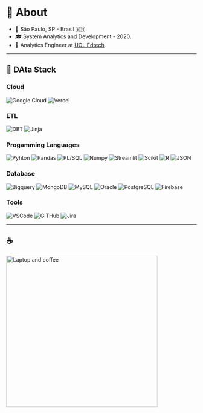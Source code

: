 # 🚀 About

- 📍 São Paulo, SP - Brasil 🇧🇷  
- 🎓 System Analytics and Development - 2020.  
- 💼 Analytics Engineer at [UOL Edtech](https://www.uoledtech.com).

---

## 🚀 DAta Stack

### Cloud 
![Google Cloud](https://img.shields.io/badge/Google_Cloud-4285F4?style=for-the-badge&logo=google-cloud&logoColor=white)
![Vercel](https://img.shields.io/badge/Vercel-000000?style=for-the-badge&logo=vercel&logoColor=white)


### ETL
![DBT](https://img.shields.io/badge/dbt-FF694B?style=for-the-badge&logo=dbt&logoColor=white)
![Jinja](https://img.shields.io/badge/-Jinja-B41717?style=for-the-badge&logo=jinja&logoColor=white)

### Progamming Languages
![Pyhton](https://img.shields.io/badge/Python-FFD43B?style=for-the-badge&logo=python&logoColor=blue)
![Pandas](https://img.shields.io/badge/Pandas-2C2D72?style=for-the-badge&logo=pandas&logoColor=white)
![PL/SQL](https://img.shields.io/badge/PLSQL-F80000?style=for-the-badge&logo=oracle&logoColor=black)
![Numpy](https://img.shields.io/badge/Numpy-777BB4?style=for-the-badge&logo=numpy&logoColor=white)
![Streamlit](https://img.shields.io/badge/Streamlit-FF4B4B?style=for-the-badge&logo=Streamlit&logoColor=white)
![Scikit](https://img.shields.io/badge/scikit_learn-F7931E?style=for-the-badge&logo=scikit-learn&logoColor=white)
![R](https://img.shields.io/badge/-R-276DC3?style=for-the-badge&logo=r&logoColor=white)
![JSON](https://img.shields.io/badge/json-5E5C5C?style=for-the-badge&logo=json&logoColor=white)

### Database
![Bigquery](https://img.shields.io/badge/-BigQuery-669DF6?style=for-the-badge&logo=googlebigquery&logoColor=white)
![MongoDB](https://img.shields.io/badge/MongoDB-4EA94B?style=for-the-badge&logo=mongodb&logoColor=white)
![MySQL](https://img.shields.io/badge/MySQL-005C84?style=for-the-badge&logo=mysql&logoColor=white)
![Oracle](https://img.shields.io/badge/Oracle-F80000?style=for-the-badge&logo=Oracle&logoColor=white)
![PostgreSQL](https://img.shields.io/badge/PostgreSQL-316192?style=for-the-badge&logo=postgresql&logoColor=white)
![Firebase](https://img.shields.io/badge/-Firebase-FFCA28?style=for-the-badge&logo=firebase&logoColor=white)

### Tools
![VSCode](https://img.shields.io/badge/VSCode-0078D4?style=for-the-badge&logo=visual%20studio%20code&logoColor=white)
![GITHub](https://img.shields.io/badge/GitHub-100000?style=for-the-badge&logo=github&logoColor=white)
![Jira](https://img.shields.io/badge/Jira-0052CC?style=for-the-badge&logo=Jira&logoColor=white)

---


## ☕️

<img src="https://user-images.githubusercontent.com/46358256/110215836-f7a9e500-7e8f-11eb-8746-b7e27ee04881.png" alt="Laptop and coffee" width="400"/>
